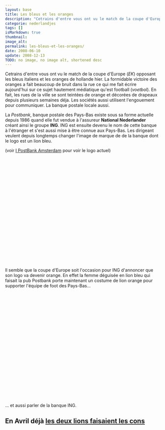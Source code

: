 ```yaml
---
layout: base
title: Les bleus et les oranges
description: "Cetrains d'entre vous ont vu le match de la coupe d'Europe (EK) opposant les bleus italiens et les oranges de hollande hier. La formidable victoire des oranges "
categorie: nederlandjes
tags: []
isMarkdown: true
thumbnail: 
image_alt: 
permalink: les-bleus-et-les-oranges/
date: 2008-06-10
update: 2008-12-13
TODO: no image, no image alt, shortened desc
---
```


Cetrains d'entre vous ont vu le match de la coupe d'Europe (*EK*) opposant les bleus italiens et les oranges de hollande hier. La formidable victoire des oranges a fait beaucoup de bruit dans la rue ce qui me fait écrire aujourd'hui sur ce sujet hautement médiatique qu'est football (*voetbol*). En fait, les rues de la ville se sont teintées de orange et décorées de drapeaux depuis plusieurs semaines déja. Les sociétés aussi utilisent l'engouement pour communiquer. La banque postale locale aussi.

La *Postbank*, banque postale des Pays-Bas existe sous sa forme actuelle depuis 1986 quand elle fut vendue à l'assureur **National Nederlander** créant ainsi le groupe **ING**. ING est ensuite devenu le nom de cette banque à l'étranger et s'est aussi mise à être connue aux Pays-Bas. Les dirigeant veulent depuis longtemps changer l'image de marque de de la banque dont le logo est un lion bleu.

(voir [I PostBank Amsterdam](/postbank-amsterdam) pour voir le logo actuel)

<!-- HTML -->
<object width="425" height="344"><param name="movie" value="http://www.youtube.com/v/EgMaueKOROU&hl=en"></param><embed src="http://www.youtube.com/v/EgMaueKOROU&hl=en" type="application/x-shockwave-flash" width="425" height="344"></embed></object>
<!-- / HTML -->

Il semble que la coupe d'Europe soit l'occasion pour ING d'annoncer que son logo va devenir orange. En effet la femme déguisée en lion bleu qui faisait la pub Postbank porte maintenant un costume de lion orange pour supporter l'équipe de foot des Pays-Bas...

<!-- HTML -->
<object width="425" height="344"><param name="movie" value="http://www.youtube.com/v/yfbIWME0LtI&hl=nl"></param><embed src="http://www.youtube.com/v/yfbIWME0LtI&hl=nl" type="application/x-shockwave-flash" width="425" height="344"></embed></object>
<!-- / HTML -->

... et aussi parler de la banque ING.

En Avril déjà [les deux lions faisaient les cons](/les-lions-cons)
---